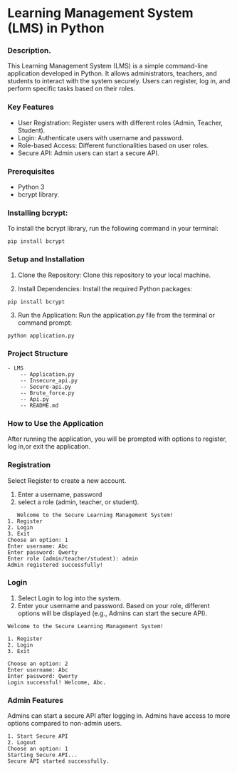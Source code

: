 

# Learning Management System (LMS) in Python

### Description.

This Learning Management System (LMS) is a simple command-line application developed in Python. It allows administrators, teachers, and students to interact with the system securely. Users can register, log in, and perform specific tasks based on their roles.

### Key Features
* User Registration: Register users with different roles (Admin, Teacher, Student).
* Login: Authenticate users with username and password.
* Role-based Access: Different functionalities based on user roles.
* Secure API: Admin users can start a secure API.

### Prerequisites
* Python 3
* bcrypt library.

### Installing bcrypt:

To install the bcrypt library, run the following command in your terminal:
```
pip install bcrypt
```

### Setup and Installation
1. Clone the Repository: Clone this repository to your local machine.

2. Install Dependencies: Install the required Python packages:
```
pip install bcrypt
```
3. Run the Application: Run the application.py file from the terminal or command prompt:
```
python application.py
```

### Project Structure

```
- LMS
    -- Application.py
    -- Insecure_api.py
    -- Secure-api.py
    -- Brute_force.py
    -- Api.py
    -- README.md
```
### How to Use the Application
After running the application, you will be prompted with options to register, log in,or exit the application.

### Registration

Select Register to create a new account.
1. Enter a username, password
2. select a role (admin, teacher, or student).
```
   Welcome to the Secure Learning Management System!
1. Register
2. Login
3. Exit
Choose an option: 1
Enter username: Abc
Enter password: Qwerty
Enter role (admin/teacher/student): admin
Admin registered successfully!
```

### Login
1. Select Login to log into the system.
2. Enter your username and password.
Based on your role, different options will be displayed (e.g., Admins can start the secure API).

```
Welcome to the Secure Learning Management System!

1. Register
2. Login
3. Exit

Choose an option: 2
Enter username: Abc
Enter password: Qwerty
Login successful! Welcome, Abc.

```

### Admin Features
Admins can start a secure API after logging in.
Admins have access to more options compared to non-admin users.

```
1. Start Secure API
2. Logout
Choose an option: 1
Starting Secure API...
Secure API started successfully.
```
